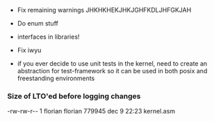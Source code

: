 - Fix remaining warnings JHKHKHEKJHKJGHFKDLJHFGKJAH
- Do enum stuff
- interfaces in libraries!
- Fix iwyu

- if you ever decide to use unit tests in the kernel, need to create an abstraction for test-framework so it can be used in both posix and freestanding environments

### Size of LTO'ed before logging changes

-rw-rw-r-- 1 florian florian 779945 dec 9 22:23 kernel.asm
